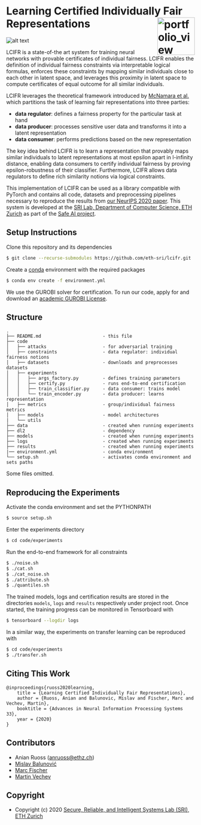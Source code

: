 # Learning Certified Individually Fair Representations <a href="https://www.sri.inf.ethz.ch/"><img width="100" alt="portfolio_view" align="right" src="http://safeai.ethz.ch/img/sri-logo.svg"></a>

![alt text](https://raw.githubusercontent.com/eth-sri/lcifr/master/overview.png)

LCIFR is a state-of-the art system for training neural networks with provable
certificates of individual fairness.
LCIFR enables the definition of individual fairness constraints via
interpretable logical formulas, enforces these constraints by mapping similar
individuals close to each other in latent space, and leverages this proximity
in latent space to compute certificates of equal outcome for all similar
individuals.

LCIFR leverages the theoretical framework introduced by
[McNamara et al.](https://arxiv.org/abs/1710.04394) which partitions the task
of learning fair representations into three parties:
- **data regulator**: defines a fairness property for the particular task at
hand
- **data producer**: processes sensitive user data and transforms it into a
latent representation
- **data consumer**: performs predictions based on the new representation

The key idea behind LCIFR is to learn a representation that provably maps
similar individuals to latent representations at most epsilon apart in
l-infinity distance, enabling data consumers to certify individual fairness by
proving epsilon-robustness of their classifier.
Furthermore, LCIFR allows data regulators to define rich similarity notions via
logical constraints.
 
This implementation of LCIFR can be used as a library compatible with PyTorch
and contains all code, datasets and preprocessing pipelines necessary to
reproduce the results from [our NeurIPS 2020 paper](https://arxiv.org/pdf/2002.10312.pdf).
This system is developed at the
[SRI Lab, Department of Computer Science, ETH Zurich](https://www.sri.inf.ethz.ch)
as part of the [Safe AI project](http://safeai.ethz.ch).

## Setup Instructions

Clone this repository and its dependencies
```bash
$ git clone --recurse-submodules https://github.com/eth-sri/lcifr.git
```

Create a [conda](https://www.anaconda.com/distribution/#download-section)
environment with the required packages
```bash
$ conda env create -f environment.yml
```

We use the GUROBI solver for certification. To run our code, apply for and
download an [academic GUROBI License](https://www.gurobi.com/academia/academic-program-and-licenses).

## Structure

```
.
├── README.md                       - this file
├── code
│   ├── attacks                     - for adversarial training
│   ├── constraints                 - data regulator: individual fairness notions
│   ├── datasets                    - downloads and preprocesses datasets
│   ├── experiments
│   │   ├── args_factory.py         - defines training parameters
│   │   ├── certify.py              - runs end-to-end certification
│   │   ├── train_classifier.py     - data consumer: trains model
│   │   └── train_encoder.py        - data producer: learns representation
│   ├── metrics                     - group/individual fairness metrics
│   ├── models                      - model architectures
|   └── utils
├── data                            - created when running experiments
├── dl2                             - dependency
├── models                          - created when running experiments
├── logs                            - created when running experiments
├── results                         - created when running experiments
|── environment.yml                 - conda environment
└── setup.sh                        - activates conda environment and sets paths
```

Some files omitted.

## Reproducing the Experiments

Activate the conda environment and set the PYTHONPATH
```bash
$ source setup.sh
```

Enter the experiments directory
```bash
$ cd code/experiments
```

Run the end-to-end framework for all constraints
```bash
$ ./noise.sh
$ ./cat.sh
$ ./cat_noise.sh
$ ./attribute.sh
$ ./quantiles.sh
```

The trained models, logs and certification results are stored in the
directories `models`, `logs` and `results` respectively under project root.
Once started, the training progress can be monitored in Tensorboard with
```bash
$ tensorboard --logdir logs
```

In a similar way, the experiments on transfer learning can be reproduced with
```bash
$ cd code/experiments
$ ./transfer.sh
```

## Citing This Work

```
@inproceedings{ruoss2020learning,
    title = {Learning Certified Individually Fair Representations},
    author = {Ruoss, Anian and Balunovic, Mislav and Fischer, Marc and Vechev, Martin},
    booktitle = {Advances in Neural Information Processing Systems 33},
    year = {2020}
}
```

## Contributors

* Anian Ruoss (anruoss@ethz.ch)
* [Mislav Balunović](https://www.sri.inf.ethz.ch/people/mislav)
* [Marc Fischer](https://www.sri.inf.ethz.ch/people/marc)
* [Martin Vechev](https://www.sri.inf.ethz.ch/people/martin)

## Copyright

* Copyright (c) 2020 [Secure, Reliable, and Intelligent Systems Lab (SRI), ETH Zurich](https://www.sri.inf.ethz.ch)
